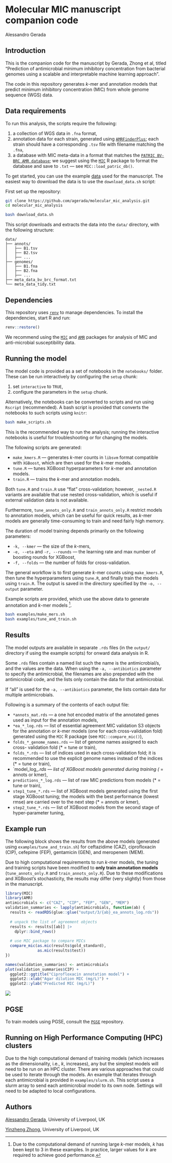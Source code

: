 # Molecular MIC manuscript companion code
Alessandro Gerada

## Introduction

This is the companion code for the manuscript by Gerada, Zhong et al,
titled “Prediction of antimicrobial minimum inhibitory concentration
from bacterial genomes using a scalable and interpretable machine
learning approach”.

The code in this repository generates $k$-mer and annotation models that
predict minimum inhibitory concentration (MIC) from whole genome
sequence (WGS) data.

## Data requirements

To run this analysis, the scripts require the following:

1.  a collection of WGS data in `.fna` format,
2.  annotation data for each strain, generated using
    [`AMRFinderPlus`](https://github.com/ncbi/amr); each strain should
    have a corresponding `.tsv` file with filename matching the `.fna`,
3.  a database with MIC meta-data in a format that matches the
    [`PATRIC BV-BRC AMR database`](ftp://ftp.bvbrc.org/RELEASE_NOTES/PATRIC_genomes_AMR.txt);
    we suggest using the
    [`MIC`](https://cran.r-project.org/web/packages/MIC/index.html) R
    package to format the database and save to `.txt` — see
    `MIC::load_patric_db()`.

To get started, you can use the example
[data](https://datacat.liverpool.ac.uk/3008/) used for the manuscript.
The easiest way to download the data is to use the `download_data.sh`
script:

First set up the repository:

``` bash
git clone https://github.com/agerada/molecular_mic_analysis.git
cd molecular_mic_analysis
```

``` bash
bash download_data.sh
```

This script downloads and extracts the data into the `data/` directory,
with the following structure:

    data/
    ├── annots/
    │   ├── B1.tsv
    │   ├── B2.tsv
    │   ├── ...
    ├── genomes/
    │   ├── B1.fna
    │   ├── B2.fna
    │   ├── ...
    ├── meta_data_bv_brc_format.txt
    └── meta_data_tidy.txt

## Dependencies

This repository uses
[`renv`](https://rstudio.github.io/renv/articles/renv.html) to manage
dependencies. To install the dependencies, start R and run:

``` r
renv::restore()
```

We recommend using the
[`MIC`](https://cran.r-project.org/web/packages/MIC/index.html) and
[`AMR`](https://cran.r-project.org/web/packages/AMR/index.html) packages
for analysis of MIC and anti-microbial susceptibility data.

## Running the model

The model code is provided as a set of notebooks in the `notebooks/`
folder. These can be run interactively by configuring the `setup` chunk:

1.  set `interactive` to `TRUE`,
2.  configure the parameters in the `setup` chunk.

Alternatively, the notebooks can be converted to scripts and run using
`Rscript` (recommended). A bash script is provided that converts the
notebooks to such scripts using `knitr`:

``` bash
bash make_scripts.sh
```

This is the recommended way to run the analysis; running the interactive
notebooks is useful for troubleshooting or for changing the models.

The following scripts are generated:

- `make_kmers.R` — generates $k$-mer counts in `libsvm` format
  compatible with `XGBoost`, which are then used for the $k$-mer models.
- `tune.R` — tunes XGBoost hyperparameters for $k$-mer and annotation
  models.
- `train.R` — trains the $k$-mer and annotation models.

Both `tune.R` and `train.R` use “flat” cross-validation; however,
`_nested.R` variants are available that use nested cross-validation,
which is useful if external validation data is not available.

Furthermore, `tune_annots_only.R` and `train_annots_only.R` restrict
models to annotation models, which can be useful for quick results, as
$k$-mer models are generally time-consuming to train and need fairly
high memory.

The duration of model training depends primarily on the following
parameters:

- `-k, --kmer` — the size of the $k$-mers,
- `-e, --eta` and `-r, --rounds` — the learning rate and max number of
  boosting rounds for XGBoost,
- `-f, --folds` — the number of folds for cross-validation.

The general workflow is to first generate $k$-mer counts using
`make_kmers.R`, then tune the hyperparameters using `tune.R`, and
finally train the models using `train.R`. The output is saved in the
directory specified by the `-o, --output` parameter.

Example scripts are provided, which use the above data to generate
annotation and $k$-mer models [^1].

``` bash
bash examples/make_mers.sh
bash examples/tune_and_train.sh
```

## Results

The model outputs are available in separate `.rds` files (in the
`output/` directory if using the example scripts) for onward data
analysis in R.

Some `.rds` files contain a named list such the name is the
antimicrobial/s, and the values are the data. When using the
`-a, --antibiotics` parameter to specify the antimicrobial, the
filenames are also prepended with the antimicrobial code, and the lists
only contain the data for that antimicrobial.

If “all” is used for the `-a, --antibiotics` parameter, the lists
contain data for multiple antimicrobials.

Following is a summary of the contents of each output file:

- `*annots_mat.rds` — a one hot encoded matrix of the annotated genes
  used as input for the annotation models,
- `*ea_*_log.rds` — list of essential agreement MIC validation S3
  objects for the annotation or $k$-mer models (one for each
  cross-validation fold) generated using the `MIC` R package (see
  `MIC::compare_mic()`),
- `folds_*_genome_names.rds` — list of genome names assigned to each
  cross- validation fold (\* = tune or train),
- `folds_*.rds` — list of indices used in each cross-validation fold; it
  is recommended to use the explicit genome names instead of the indices
  (\* = tune or train),
- \`model_log\_*.rds — list of XGBoost models generated during training
  (* = annots or kmer),
- `predictions_*_log.rds` — list of raw MIC predictions from models (\*
  = tune or train),
- `step1_tune_*.rds` — list of XGBoost models generated using the first
  stage XGBoost tuning; the models with the best performance (lowest
  rmse) are carried over to the next step (\* = annots or kmer),
- `step2_tune_*.rds` — list of XGBoost models from the second stage of
  hyper-parameter tuning,

## Example run

The following block shows the results from the above models (generated
using `examples/tune_and_train.sh`) for ceftazidime (CAZ), ciprofloxacin
(CIP), cefepime (FEP), gentamicin (GEN), and meropenem (MEM).

Due to high computational requirements to run $k$-mer models, the tuning
and training scripts have been modified to **only train annotation
models** (`tune_annots_only.R` and `train_annots_only.R`). Due to these
modifications and XGBoost’s stochasticity, the results may differ (very
slightly) from those in the manuscript.

``` r
library(MIC)
library(AMR)
antimicrobials <- c("CAZ", "CIP", "FEP", "GEN", "MEM")
validation_summaries <- lapply(antimicrobials, function(ab) {
  results <- readRDS(glue::glue("output/3/{ab}_ea_annots_log.rds"))
  
  # unpack the list of agreement objects
  results <- results[[ab]] |>
    dplyr::bind_rows()
  
  # use MIC package to compare MICs
  compare_mic(as.mic(results$gold_standard),
              as.mic(results$test))
})

names(validation_summaries) <- antimicrobials
plot(validation_summaries$CIP) +
  ggplot2::ggtitle("Ciprofloxacin annotation model") +
  ggplot2::xlab("Agar dilution MIC (mg/L)") +
  ggplot2::ylab("Predicted MIC (mg/L)")
```

![](README_files/figure-commonmark/analyse-1.png)

## PGSE

To train models using PGSE, consult the
[`PGSE`](https://github.com/yinzheng-zhong/PGSE) repository.

## Running on High Performance Computing (HPC) clusters

Due to the high computational demand of training models (which increases
as the dimensionality, i.e., $k$, increases), any but the simplest
models will need to be run on an HPC cluster. There are various
approaches that could be used to iterate through the models. An example
that iterates through each antimicrobial is provided in
`examples/slurm.sh`. This script uses a slurm array to send each
antimicrobial model to its own node. Settings will need to be adapted to
local configurations.

## Authors

[Alessandro Gerada](mailto:agerada@liverpool.ac.uk), University of
Liverpool, UK

[Yinzheng Zhong](mailto:Yinzheng.Zhong@liverpool.ac.uk), University of
Liverpool, UK

[^1]: Due to the computational demand of running large $k$-mer models,
    $k$ has been kept to 3 in these examples. In practice, larger values
    for $k$ are required to achieve good performance.
